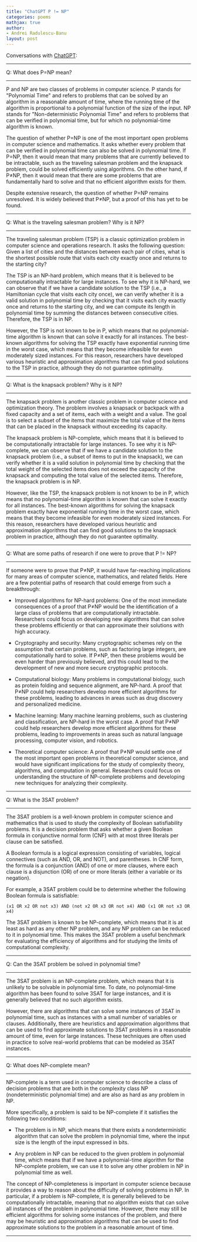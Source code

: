 ```yaml
---
title: "ChatGPT P != NP"
categories: poems
mathjax: true
author:
- Andrei Radulescu-Banu
layout: post
---
```


Conversations with [ChatGPT](https://openai.com/blog/chatgpt/):

---

Q: What does P=NP mean?

---

P and NP are two classes of problems in computer science. P stands for "Polynomial Time" and refers to problems that can be solved by an algorithm in a reasonable amount of time, where the running time of the algorithm is proportional to a polynomial function of the size of the input. NP stands for "Non-deterministic Polynomial Time" and refers to problems that can be verified in polynomial time, but for which no polynomial-time algorithm is known.

The question of whether P=NP is one of the most important open problems in computer science and mathematics. It asks whether every problem that can be verified in polynomial time can also be solved in polynomial time. If P=NP, then it would mean that many problems that are currently believed to be intractable, such as the traveling salesman problem and the knapsack problem, could be solved efficiently using algorithms. On the other hand, if P≠NP, then it would mean that there are some problems that are fundamentally hard to solve and that no efficient algorithm exists for them.

Despite extensive research, the question of whether P=NP remains unresolved. It is widely believed that P≠NP, but a proof of this has yet to be found.

---

Q: What is the traveling salesman problem? Why is it NP?

---

The traveling salesman problem (TSP) is a classic optimization problem in computer science and operations research. It asks the following question: Given a list of cities and the distances between each pair of cities, what is the shortest possible route that visits each city exactly once and returns to the starting city?

The TSP is an NP-hard problem, which means that it is believed to be computationally intractable for large instances. To see why it is NP-hard, we can observe that if we have a candidate solution to the TSP (i.e., a Hamiltonian cycle that visits each city once), we can verify whether it is a valid solution in polynomial time by checking that it visits each city exactly once and returns to the starting city, and we can compute its length in polynomial time by summing the distances between consecutive cities. Therefore, the TSP is in NP.

However, the TSP is not known to be in P, which means that no polynomial-time algorithm is known that can solve it exactly for all instances. The best-known algorithms for solving the TSP exactly have exponential running time in the worst case, which means that they become infeasible for even moderately sized instances. For this reason, researchers have developed various heuristic and approximation algorithms that can find good solutions to the TSP in practice, although they do not guarantee optimality.

---

Q: What is the knapsack problem? Why is it NP?

---

The knapsack problem is another classic problem in computer science and optimization theory. The problem involves a knapsack or backpack with a fixed capacity and a set of items, each with a weight and a value. The goal is to select a subset of the items that maximize the total value of the items that can be placed in the knapsack without exceeding its capacity.

The knapsack problem is NP-complete, which means that it is believed to be computationally intractable for large instances. To see why it is NP-complete, we can observe that if we have a candidate solution to the knapsack problem (i.e., a subset of items to put in the knapsack), we can verify whether it is a valid solution in polynomial time by checking that the total weight of the selected items does not exceed the capacity of the knapsack and computing the total value of the selected items. Therefore, the knapsack problem is in NP.

However, like the TSP, the knapsack problem is not known to be in P, which means that no polynomial-time algorithm is known that can solve it exactly for all instances. The best-known algorithms for solving the knapsack problem exactly have exponential running time in the worst case, which means that they become infeasible for even moderately sized instances. For this reason, researchers have developed various heuristic and approximation algorithms that can find good solutions to the knapsack problem in practice, although they do not guarantee optimality.

---

Q: What are some paths of research if one were to prove that P != NP?

---

If someone were to prove that P≠NP, it would have far-reaching implications for many areas of computer science, mathematics, and related fields. Here are a few potential paths of research that could emerge from such a breakthrough:

- Improved algorithms for NP-hard problems: One of the most immediate consequences of a proof that P≠NP would be the identification of a large class of problems that are computationally intractable. Researchers could focus on developing new algorithms that can solve these problems efficiently or that can approximate their solutions with high accuracy.

- Cryptography and security: Many cryptographic schemes rely on the assumption that certain problems, such as factoring large integers, are computationally hard to solve. If P≠NP, then these problems would be even harder than previously believed, and this could lead to the development of new and more secure cryptographic protocols.

- Computational biology: Many problems in computational biology, such as protein folding and sequence alignment, are NP-hard. A proof that P≠NP could help researchers develop more efficient algorithms for these problems, leading to advances in areas such as drug discovery and personalized medicine.

- Machine learning: Many machine learning problems, such as clustering and classification, are NP-hard in the worst case. A proof that P≠NP could help researchers develop more efficient algorithms for these problems, leading to improvements in areas such as natural language processing, computer vision, and robotics.

- Theoretical computer science: A proof that P≠NP would settle one of the most important open problems in theoretical computer science, and would have significant implications for the study of complexity theory, algorithms, and computation in general. Researchers could focus on understanding the structure of NP-complete problems and developing new techniques for analyzing their complexity.

---

Q: What is the 3SAT problem?

---

The 3SAT problem is a well-known problem in computer science and mathematics that is used to study the complexity of Boolean satisfiability problems. It is a decision problem that asks whether a given Boolean formula in conjunctive normal form (CNF) with at most three literals per clause can be satisfied.

A Boolean formula is a logical expression consisting of variables, logical connectives (such as AND, OR, and NOT), and parentheses. In CNF form, the formula is a conjunction (AND) of one or more clauses, where each clause is a disjunction (OR) of one or more literals (either a variable or its negation).

For example, a 3SAT problem could be to determine whether the following Boolean formula is satisfiable:

```
(x1 OR x2 OR not x3) AND (not x2 OR x3 OR not x4) AND (x1 OR not x3 OR x4)
```

The 3SAT problem is known to be NP-complete, which means that it is at least as hard as any other NP problem, and any NP problem can be reduced to it in polynomial time. This makes the 3SAT problem a useful benchmark for evaluating the efficiency of algorithms and for studying the limits of computational complexity.

---

Q: Can the 3SAT problem be solved in polynomial time?

---

The 3SAT problem is an NP-complete problem, which means that it is unlikely to be solvable in polynomial time. To date, no polynomial-time algorithm has been found to solve 3SAT for large instances, and it is generally believed that no such algorithm exists.

However, there are algorithms that can solve some instances of 3SAT in polynomial time, such as instances with a small number of variables or clauses. Additionally, there are heuristics and approximation algorithms that can be used to find approximate solutions to 3SAT problems in a reasonable amount of time, even for large instances. These techniques are often used in practice to solve real-world problems that can be modeled as 3SAT instances.

---

Q: What does NP-complete mean?

---

NP-complete is a term used in computer science to describe a class of decision problems that are both in the complexity class NP (nondeterministic polynomial time) and are also as hard as any problem in NP.

More specifically, a problem is said to be NP-complete if it satisfies the following two conditions:

- The problem is in NP, which means that there exists a nondeterministic algorithm that can solve the problem in polynomial time, where the input size is the length of the input expressed in bits.

- Any problem in NP can be reduced to the given problem in polynomial time, which means that if we have a polynomial-time algorithm for the NP-complete problem, we can use it to solve any other problem in NP in polynomial time as well.

The concept of NP-completeness is important in computer science because it provides a way to reason about the difficulty of solving problems in NP. In particular, if a problem is NP-complete, it is generally believed to be computationally intractable, meaning that no algorithm exists that can solve all instances of the problem in polynomial time. However, there may still be efficient algorithms for solving some instances of the problem, and there may be heuristic and approximation algorithms that can be used to find approximate solutions to the problem in a reasonable amount of time.

---